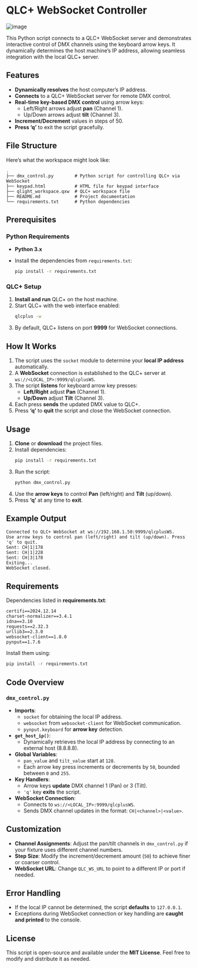 # QLC+ WebSocket Controller
![image](https://github.com/user-attachments/assets/8a3ad0e1-aebd-4ec4-83d7-920381c55baf)

This Python script connects to a QLC+ WebSocket server and demonstrates interactive control of DMX channels using the keyboard arrow keys. It dynamically determines the host machine’s IP address, allowing seamless integration with the local QLC+ server.

## Features

- **Dynamically resolves** the host computer’s IP address.  
- **Connects** to a QLC+ WebSocket server for remote DMX control.  
- **Real-time key-based DMX control** using arrow keys:
  - Left/Right arrows adjust **pan** (Channel 1).  
  - Up/Down arrows adjust **tilt** (Channel 3).  
- **Increment/Decrement** values in steps of 50.  
- **Press ‘q’** to exit the script gracefully.

## File Structure

Here’s what the workspace might look like:

```
.
├── dmx_control.py        # Python script for controlling QLC+ via WebSocket
├── keypad.html           # HTML file for keypad interface
├── qlight_workspace.qxw  # QLC+ workspace file
├── README.md             # Project documentation
└── requirements.txt      # Python dependencies
```

## Prerequisites

### Python Requirements

- **Python 3.x**  
- Install the dependencies from `requirements.txt`:

  ```bash
  pip install -r requirements.txt
  ```

### QLC+ Setup

1. **Install and run** QLC+ on the host machine.  
2. Start QLC+ with the web interface enabled:
   ```bash
   qlcplus -w
   ```
3. By default, QLC+ listens on port **9999** for WebSocket connections.

## How It Works

1. The script uses the `socket` module to determine your **local IP address** automatically.  
2. A **WebSocket** connection is established to the QLC+ server at `ws://<LOCAL_IP>:9999/qlcplusWS`.  
3. The script **listens** for keyboard arrow key presses:
   - **Left/Right** adjust **Pan** (Channel 1).
   - **Up/Down** adjust **Tilt** (Channel 3).
4. Each press **sends** the updated DMX value to QLC+.  
5. Press **‘q’** to **quit** the script and close the WebSocket connection.

## Usage

1. **Clone** or **download** the project files.  
2. Install dependencies:
   ```bash
   pip install -r requirements.txt
   ```
3. Run the script:
   ```bash
   python dmx_control.py
   ```
4. Use the **arrow keys** to control **Pan** (left/right) and **Tilt** (up/down).  
5. Press **‘q’** at any time to **exit**.

## Example Output

```
Connected to QLC+ WebSocket at ws://192.168.1.50:9999/qlcplusWS.
Use arrow keys to control pan (left/right) and tilt (up/down). Press 'q' to quit.
Sent: CH|1|178
Sent: CH|1|228
Sent: CH|3|178
Exiting...
WebSocket closed.
```

## Requirements

Dependencies listed in **requirements.txt**:

```
certifi==2024.12.14
charset-normalizer==3.4.1
idna==3.10
requests==2.32.3
urllib3==2.3.0
websocket-client==1.8.0
pynput==1.7.6
```

Install them using:

```bash
pip install -r requirements.txt
```

## Code Overview

### `dmx_control.py`

- **Imports**:
  - `socket` for obtaining the local IP address.
  - `websocket` from `websocket-client` for WebSocket communication.
  - `pynput.keyboard` for **arrow key** detection.
- **`get_host_ip()`**:
  - Dynamically retrieves the local IP address by connecting to an external host (8.8.8.8).
- **Global Variables**:
  - `pan_value` and `tilt_value` start at `128`.
  - Each arrow key press increments or decrements by `50`, bounded between `0` and `255`.
- **Key Handlers**:
  - Arrow keys **update** DMX channel 1 (Pan) or 3 (Tilt).
  - `'q'` key **exits** the script.
- **WebSocket Connection**:
  - Connects to `ws://<LOCAL_IP>:9999/qlcplusWS`.
  - Sends DMX channel updates in the format: `CH|<channel>|<value>`.

## Customization

- **Channel Assignments**: Adjust the pan/tilt channels in `dmx_control.py` if your fixture uses different channel numbers.
- **Step Size**: Modify the increment/decrement amount (`50`) to achieve finer or coarser control.
- **WebSocket URL**: Change `QLC_WS_URL` to point to a different IP or port if needed.

## Error Handling

- If the local IP cannot be determined, the script **defaults** to `127.0.0.1`.
- Exceptions during WebSocket connection or key handling are **caught and printed** to the console.

## License

This script is open-source and available under the **MIT License**. Feel free to modify and distribute it as needed.

